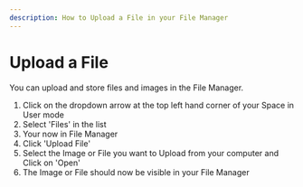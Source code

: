 ```yaml
---
description: How to Upload a File in your File Manager
---
```


# Upload a File

You can upload and store files and images in the File Manager.

1. Click on the dropdown arrow at the top left hand corner of your Space in User mode
2. Select 'Files' in the list
3. Your now in File Manager
4. Click 'Upload File'
5. Select the Image or File you want to Upload from your computer and Click on 'Open'
6. The Image or File should now be visible in your File Manager

